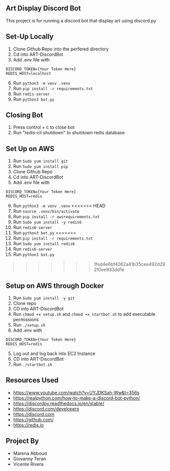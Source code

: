 Art Display Discord Bot
------------------------
This project is for running a discord bot that display art using discord.py

Set-Up Locally
---------------
1. Clone Github Repo into the perfered directory
2. Cd into ART-DiscordBot
3. Add .env file with
```
DISCORD_TOKEN={Your Token Here}
REDIS_HOST=localhost
 ```
6. Run ```python3 -m venv .venv```
7. Run ```pip install -r requirements.txt```
8. Run ```redis-server```
9. Run ```python3 bot.py```

Closing Bot
-------------
1. Press control + c to close bot
2. Run "redis-cli shutdown" to shutdown redis database

Set Up on AWS
--------------
1. Run ```Sudo yum install git```
2. Run ```Sudo yum install pip```
3. Clone Github Repo
4. Cd into ART-DiscordBot
5. Add .env file with
```
DISCORD_TOKEN={Your Token Here}
REDIS_HOST=redis
 ```
6. Run ```python3 -m venv .venv```
<<<<<<< HEAD
7. Run ```source .venv/bin/activate```
8. Run ```pip install -r awsrequirements.txt```
9. Run ```Sudo yum install -y redis6```
10. Run ```redis6-server```
11. Run ```python3 bot.py```
=======
7. Run ```pip install -r requirements.txt```
8. Run ```Sudo yum install redis6```
9. Run ```redis6-server```
10. Run ```python3 bot.py```
>>>>>>> 1fed4e6bf4062a41b35cee492d292f0ee933dd1e

Setup on AWS through Docker
-
1. Run ```Sudo yum install -y git```
2. Clone repo
3. CD into ART-DiscordBot
4. Run ```chmod +x setup.sh``` and ```chmod +x startbot.sh``` to add executable permissions
5. Run ```./setup.sh```
6. Add .env with
 ```
DISCORD_TOKEN={Your Token Here}
REDIS_HOST=redis
 ```
5. Log out and log back into EC2 Instance
6. CD into ART-DiscordBot
7. Run ```./startbot.sh```

Resources Used
-----------
* https://www.youtube.com/watch?v=UYJDKSah-Ww&t=356s
* https://realpython.com/how-to-make-a-discord-bot-python/
* https://discordpy.readthedocs.io/en/stable/
* https://discord.com/developers
* https://discord.com
* https://github.com/
* https://redis.io

Project By
------------
* Marena Abboud
* Giovanny Teran
* Vicente Rivera
